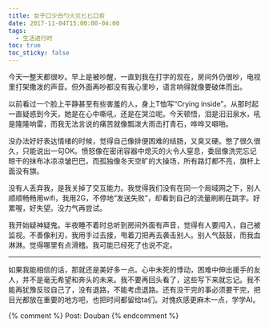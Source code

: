```yaml
---
title: 女子口少白勺火兰匕匕口俞
date: 2017-11-04T15:00:00-04:00
tags:
  - 生活进行时
toc: true
toc_sticky: false
---
```


今天一整天都很吵。早上是被吵醒，一直到我在打字的现在，房间外仍很吵，电视里打架撒泼的声音。但外面再吵都没有我心里吵，语言响得就像要破体而出。

<!--more-->

以前看过一个脸上平静甚至有些害羞的人，身上T恤写“Crying inside”。从那时起一直疑惑到今天，她是在心中嘶吼，还是在哭泣呢。今天顿悟，泪是汩汩泉水，吼是隆隆响雷，而我无法言说的痛苦就像瓢泼大雨击打青石，哗哗又噼啪。

没办法好好表达情绪的时候，觉得自己像排便困难的结肠，又臭又硬。憋了很久很久，只能说出一句OK。愤怒像在密闭容器中熄灭的火令人窒息，委屈像洗完忘记晾干的抹布冰凉凉皱巴巴，而孤独像冬天空旷的大操场，所有路灯都不亮，旗杆上面没有旗。

没有人丢弃我，是我关掉了交互能力。我觉得我们没有在同一个局域网之下，别人顺顺畅畅用wifi，我用2G，不停地“发送失败”，却看到自己的流量刷刷在跳字。好累喔，好失望。没力气再尝试。

我开始疑神疑鬼。半夜睡不着时总听到房间外面有声音，觉得有人要闯入，自己被监视。不善像利刃，我用手过去接，甩着刀把再去袭击别人。别人气鼓鼓，而我血淋淋。觉得哪里有点滑稽。我可能已经死了也说不定。

---

如果我能相信的话，那就还是美好多一点。心中未死的悸动，困难中伸出援手的友人，并不是毫无希望和奔头的未来。我不要再回头看了，这些写下来就忘记。我不能再犹豫反驳自己了，没有退路，不能考虑退路。还有没干完的事必须要干完，把目光都放在重要的地方吧，也把时间都留给ta们。对愧疚感更麻木一点，学学AI。


{% comment %}
Post: Douban
{% endcomment %}